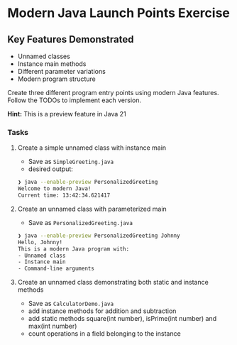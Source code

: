 # Modern Java Launch Points Exercise

## Key Features Demonstrated

- Unnamed classes
- Instance main methods
- Different parameter variations
- Modern program structure

Create three different program entry points using modern Java features.
Follow the TODOs to implement each version.

**Hint:** This is a preview feature in Java 21

### Tasks

1. Create a simple unnamed class with instance main

   - Save as `SimpleGreeting.java`
   - desired output:

   ```sh
   ❯ java --enable-preview PersonalizedGreeting
   Welcome to modern Java!
   Current time: 13:42:34.621417
   ```

1. Create an unnamed class with parameterized main

   - Save as `PersonalizedGreeting.java`

   ```sh
   ❯ java --enable-preview PersonalizedGreeting Johnny
   Hello, Johnny!
   This is a modern Java program with:
   - Unnamed class
   - Instance main
   - Command-line arguments
   ```

1. Create an unnamed class demonstrating both static and instance methods

   - Save as `CalculatorDemo.java`
   - add instance methods for addition and subtraction
   - add static methods square(int number), isPrime(int number) and max(int number)
   - count operations in a field belonging to the instance
